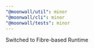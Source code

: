 ```yaml
---
"@moonwall/util": minor
"@moonwall/cli": minor
"@moonwall/tests": minor
---
```


Switched to Fibre-based Runtime
